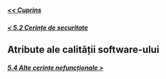 ##### [<< Cuprins](../Cuprins.md)
##### [< 5.2 Cerințe de securitate](5.2%20Cerințe%20de%20securitate.md)
## Atribute ale calității software-ului
##### [5.4 Alte cerințe nefuncționale >](5.4%20Alte%20cerințe%20nefuncționale.md)